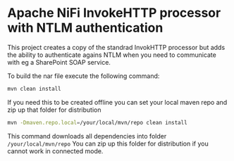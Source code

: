 # Apache NiFi InvokeHTTP processor with NTLM authentication

This project creates a copy of the standrad InvokHTTP processor but adds the ability to authenticate agains NTLM when you need to communicate with eg a SharePoint SOAP service.

To build the nar file execute the following command:
```bash
mvn clean install
```

If you need this to be created offline you can set your local maven repo and zip up that folder for distribution

```bash
mvn -Dmaven.repo.local=/your/local/mvn/repo clean install
```

This command downloads all dependencies into folder `/your/local/mvn/repo`
You can zip up this folder for distribution if you cannot work in connected mode.

